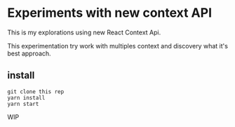 # Experiments with new context API

This is my explorations  using new React Context Api.

This experimentation try work with multiples context and discovery what it's best approach.


## install


```
git clone this rep
yarn install
yarn start
```

WIP